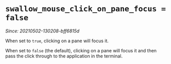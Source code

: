 # `swallow_mouse_click_on_pane_focus = false`

*Since: 20210502-130208-bff6815d*

When set to `true`, clicking on a pane will focus it.

When set to `false` (the default), clicking on a pane will focus it and then
pass the click through to the application in the terminal.


